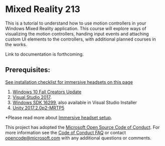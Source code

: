 # Mixed Reality 213 

This is a tutorial to understand how to use motion controllers in your Windows Mixed Reality application. This course will explore ways of visualizing the motion controllers, handing input events and attaching custom UI elements to the controllers, with additional planned courses in the works.

Link to documentation is forthcoming.

## Prerequisites:
[See installation checklist for immersive headsets on this page](https://developer.microsoft.com/en-us/windows/mixed-reality/install_the_tools#developing_for_immersive_headsets)
1. [Windows 10 Fall Creators Update](https://www.microsoft.com/en-us/software-download/windows10)
2. [Visual Studio 2017](https://www.visualstudio.com/downloads/).
3. [Windows SDK 16299](https://developer.microsoft.com/en-us/windows/downloads/windows-10-sdk), also available in Visual Studio Installer
4. [Unity 2017.2.0p2-MRTP5](http://beta.unity3d.com/download/a07ad30bae31/UnityDownloadAssistant.exe)

*Please read more about [Immersive headset setup](https://developer.microsoft.com/en-us/windows/mixed-reality/immersive_headset_setup).

This project has adopted the [Microsoft Open Source Code of Conduct](https://opensource.microsoft.com/codeofconduct/). 
For more information see the [Code of Conduct FAQ](https://opensource.microsoft.com/codeofconduct/faq/) or contact [opencode@microsoft.com](mailto:opencode@microsoft.com) with any additional questions or comments.
